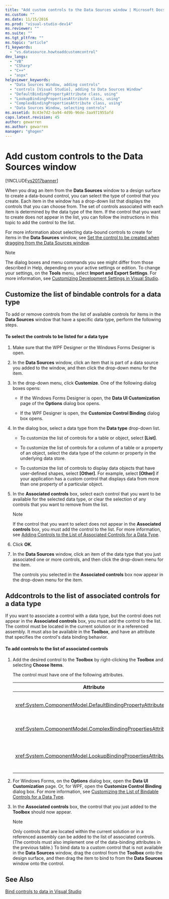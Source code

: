 ```yaml
---
title: "Add custom controls to the Data Sources window | Microsoft Docs"
ms.custom: ""
ms.date: 11/15/2016
ms.prod: "visual-studio-dev14"
ms.reviewer: ""
ms.suite: ""
ms.tgt_pltfrm: ""
ms.topic: "article"
f1_keywords:
  - "vs.datasource.howtoaddcustomcontrol"
dev_langs:
  - "VB"
  - "CSharp"
  - "C++"
  - "aspx"
helpviewer_keywords:
  - "Data Sources Window, adding controls"
  - "controls [Visual Studio], adding to Data Sources Window"
  - "DefaultBindingPropertyAttribute class, using"
  - "LookupBindingPropertiesAttribute class, using"
  - "ComplexBindingPropertiesAttribute class, using"
  - "Data Sources Window, selecting controls"
ms.assetid: 8c43e7d2-ba94-4d9b-96de-3aa971955afd
caps.latest.revision: 45
author: gewarren
ms.author: gewarren
manager: "ghogen"
---
```

# Add custom controls to the Data Sources window
[!INCLUDE[vs2017banner](../includes/vs2017banner.md)]


When you drag an item from the **Data Sources** window to a design surface to create a data-bound control, you can select the type of control that you create. Each item in the window has a drop-down list that displays the controls that you can choose from. The set of controls associated with each item is determined by the data type of the item. If the control that you want to create does not appear in the list, you can follow the instructions in this topic to add the control to the list.

 For more information about selecting data-bound controls to create for items in the **Data Sources** window, see [Set the control to be created when dragging from the Data Sources window](../data-tools/set-the-control-to-be-created-when-dragging-from-the-data-sources-window.md).

> [!NOTE]
>  The dialog boxes and menu commands you see might differ from those described in Help, depending on your active settings or edition. To change your settings, on the **Tools** menu, select **Import and Export Settings**. For more information, see [Customizing Development Settings in Visual Studio](http://msdn.microsoft.com/22c4debb-4e31-47a8-8f19-16f328d7dcd3).

##  <a name="customizinglist"></a> Customize the list of bindable controls for a data type
 To add or remove controls from the list of available controls for items in the **Data Sources** window that have a specific data type, perform the following steps.

#### To select the controls to be listed for a data type

1.  Make sure that the WPF Designer or the Windows Forms Designer is open.

2.  In the **Data Sources** window, click an item that is part of a data source you added to the window, and then click the drop-down menu for the item.

3.  In the drop-down menu, click **Customize**. One of the following dialog boxes opens:

    -   If the Windows Forms Designer is open, the **Data UI Customization** page of the **Options** dialog box opens.

    -   If the WPF Designer is open, the **Customize Control Binding** dialog box opens.

4.  In the dialog box, select a data type from the **Data type** drop-down list.

    -   To customize the list of controls for a table or object, select **[List]**.

    -   To customize the list of controls for a column of a table or a property of an object, select the data type of the column or property in the underlying data store.

    -   To customize the list of controls to display data objects that have user-defined shapes, select **[Other]**. For example, select **[Other]** if your application has a custom control that displays data from more than one property of a particular object.

5.  In the **Associated controls** box, select each control that you want to be available for the selected data type, or clear the selection of any controls that you want to remove from the list.

    > [!NOTE]
    >  If the control that you want to select does not appear in the **Associated controls** box, you must add the control to the list. For more information, see [Adding Controls to the List of Associated Controls for a Data Type](#addingcontrols).

6.  Click **OK**.

7.  In the **Data Sources** window, click an item of the data type that you just associated one or more controls, and then click the drop-down menu for the item.

     The controls you selected in the **Associated controls** box now appear in the drop-down menu for the item.

##  <a name="addingcontrols"></a> Addcontrols to the list of associated controls for a data type
 If you want to associate a control with a data type, but the control does not appear in the **Associated controls** box, you must add the control to the list. The control must be located in the current solution or in a referenced assembly. It must also be available in the **Toolbox**, and have an attribute that specifies the control's data binding behavior.

#### To add controls to the list of associated controls

1.  Add the desired control to the **Toolbox** by right-clicking the **Toolbox** and selecting **Choose Items**.

     The control must have one of the following attributes.

    |Attribute|Description|
    |---------------|-----------------|
    |<xref:System.ComponentModel.DefaultBindingPropertyAttribute>|Implement this attribute on simple controls that display a single column (or property) of data, such as a <xref:System.Windows.Forms.TextBox>.|
    |<xref:System.ComponentModel.ComplexBindingPropertiesAttribute>|Implement this attribute on controls that display lists (or tables) of data, such as a <xref:System.Windows.Forms.DataGridView>.|
    |<xref:System.ComponentModel.LookupBindingPropertiesAttribute>|Implement this attribute on controls that display lists (or tables) of data, but also need to present a single column or property, such as a <xref:System.Windows.Forms.ComboBox>.|

2.  For Windows Forms, on the      **Options** dialog box, open the **Data UI Customization** page. Or, for WPF, open the **Customize Control Binding** dialog box. For more information, see [Customizing the List of Bindable Controls for a Data Type](#customizinglist).

3.  In the **Associated controls** box, the control that you just added to the **Toolbox** should now appear.

    > [!NOTE]
    >  Only controls that are located within the current solution or in a referenced assembly can be added to the list of associated controls. (The controls must also implement one of the data-binding attributes in the previous table.) To bind data to a custom control that is not available in the **Data Sources** window, drag the control from the **Toolbox** onto the design surface, and then drag the item to bind to from the **Data Sources** window onto the control.

## See Also
 [Bind controls to data in Visual Studio](../data-tools/bind-controls-to-data-in-visual-studio.md)
